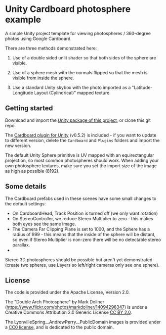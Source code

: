 # Unity Cardboard photosphere example

A simple Unity project template for viewing photospheres / 360-degree photos using Google Cardboard.

There are three methods demonstrated here:

  1. Use of a double sided unlit shader so that both sides of the sphere are visible.

  2. Use of a sphere mesh with the normals flipped so that the mesh is visible from inside the sphere.
  
  3. Use a standard Unity skybox with the photo imported as a "Latitude-Longitude Layout (Cylindrical)" mapped texture.

## Getting started

Download and import the [Unity package of this project](https://github.com/omgwtfgames/unity-cardboard-photosphere/raw/master/unity-cardboard-photosphere.unitypackage), or clone this git repo.

The [Cardboard plugin for Unity](https://github.com/googlesamples/cardboard-unity) (v0.5.2) is included - if you want to update to different version, delete the `Cardboard` and `Plugins` folders and import the new version.

The default Unity Sphere primitive is UV mapped with an equirectangular projection, so most common photospheres should work. When adding your own photosphere textures, make sure you set the import size of the image as high as possible (8192).

## Some details

The Cardboard prefabs used in these scenes have some small changes to the default settings:

  * On CardboardHead, Track Position is turned off (we only want rotation)
  * On StereoController, we reduce Stereo Multiplier to zero - this makes both eyes see the same image.
  * The Camera Far Clipping Plane is set to 1000, and the Sphere has a radius of 999 - this means that the inside of the sphere will be distant, so even if Stereo Multiplier is non-zero there will be no detectable stereo parallax.
  * 

Stereo 3D photospheres should be possible but aren't yet demonstrated (create two spheres, use Layers so left/right cameras only see one sphere).

## License

The code is provided under the Apache License, Version 2.0.

The "Double Arch Photosphere" by Mark Doliner (https://www.flickr.com/photos/markdoliner/14094296347) is under a Creative Commons Attribution 2.0 Generic License [CC BY 2.0](https://creativecommons.org/licenses/by/2.0/).

The LyonvilleSpring__AndrewPerry__PublicDomain images is provided under a [CC0 license](https://creativecommons.org/publicdomain/zero/1.0/), and is dedicated to the public domain.


